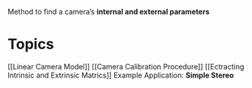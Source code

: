 Method to find a camera’s **internal and external parameters**
# Topics
[[Linear Camera Model]]
[[Camera Calibration Procedure]]
[[Ectracting Intrinsic and Extrinsic Matrics]]
Example Application: **Simple Stereo**